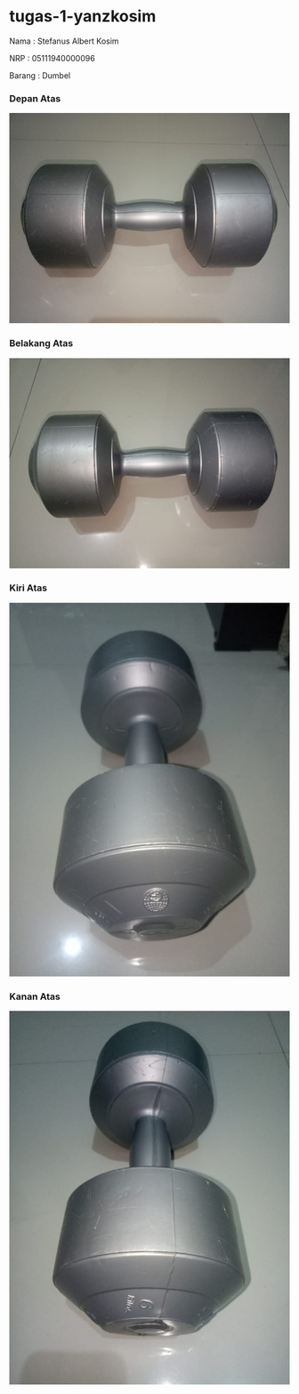 # tugas-1-yanzkosim


Nama : Stefanus Albert Kosim

NRP : 05111940000096

Barang : Dumbel

### Depan Atas

![depan](https://github.com/cg2021d/tugas-1-yanzkosim/blob/main/img/depan.jpeg)

### Belakang Atas

![depan](https://github.com/cg2021d/tugas-1-yanzkosim/blob/main/img/belakang.jpeg)

### Kiri Atas

![depan](https://github.com/cg2021d/tugas-1-yanzkosim/blob/main/img/kiri.jpeg)

### Kanan Atas

![depan](https://github.com/cg2021d/tugas-1-yanzkosim/blob/main/img/kanan.jpeg)
